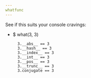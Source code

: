 ```yaml
---
whatfunc
---
```


See if this suits your console cravings:

- $ what(3, 3)

        3.__abs__ == 3
        3.__hash__ == 3
        3.__index__ == 3
        3.__int__ == 3
        3.__pos__ == 3
        3.__trunc__ == 3
        3.conjugate == 3

